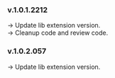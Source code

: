 ### **v.1.0.1.2212** 
-> Update lib extension version. <br/>
-> Cleanup code and review code. <br/>

### **v.1.0.2.057** 
-> Update lib extension version. <br/>